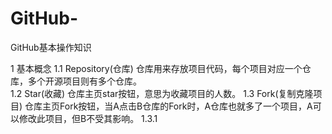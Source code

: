 # GitHub-
GitHub基本操作知识

1 基本概念
  1.1 Repository(仓库)
    仓库用来存放项目代码，每个项目对应一个仓库，多个开源项目则有多个仓库。  
  1.2 Star(收藏)
    仓库主页star按钮，意思为收藏项目的人数。
  1.3 Fork(复制克隆项目)
    仓库主页Fork按钮，当A点击B仓库的Fork时，A仓库也就多了一个项目，A可以修改此项目，但B不受其影响。
    1.3.1 
